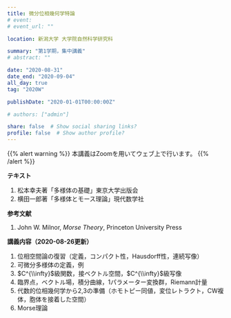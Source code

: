 ```yaml
---
title: 微分位相幾何学特論
# event: 
# event_url: ""

location: 新潟大学 大学院自然科学研究科

summary: "第1学期，集中講義"
# abstract: ""

date: "2020-08-31"
date_end: "2020-09-04"
all_day: true
tag: "2020W"

publishDate: "2020-01-01T00:00:00Z"

# authors: ["admin"]

share: false  # Show social sharing links?
profile: false  # Show author profile?
---
```

{{% alert warning %}}
本講義はZoomを用いてウェブ上で行います。
{{% /alert %}}

**テキスト**

1. 松本幸夫著「多様体の基礎」東京大学出版会
2. 横田一郎著「多様体とモース理論」現代数学社

**参考文献**

1. John W. Milnor, *Morse Theory*, Princeton University Press

**講義内容（2020-08-26更新）**

1. 位相空間論の復習（定義，コンパクト性，Hausdorff性，連続写像）
2. 可微分多様体の定義，例
3. $C^{\\infty}$級関数，接ベクトル空間，$C^{\\infty}$級写像
4. 臨界点，ベクトル場，積分曲線，1パラメーター変換群，Riemann計量
5. 代数的位相幾何学から2,3の準備（ホモトピー同値，変位レトラクト，CW複体，胞体を接着した空間）
6. Morse理論

